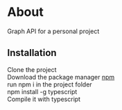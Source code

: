 # About

Graph API for a personal project

## Installation

Clone the project<br/>
Download the package manager [npm](https://www.npmjs.com)<br/>
run npm i in the project folder<br/>
npm install -g typescript<br/>
Compile it with typescript

